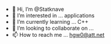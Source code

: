- 👋 Hi, I’m @Statknave
- 👀 I’m interested in ... applications
- 🌱 I’m currently learning ... C++
- 💞️ I’m looking to collaborate on ...
- 📫 How to reach me ... hgw0@att.net

<!---
Statknave/Statknave is a ✨ special ✨ repository because its `README.md` (this file) appears on your GitHub profile.
You can click the Preview link to take a look at your changes.
--->
